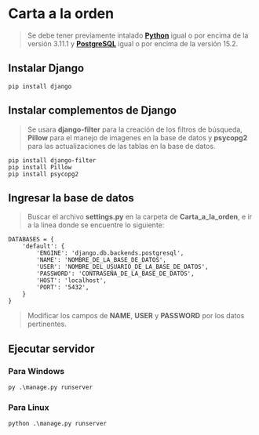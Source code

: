 # Carta a la orden

> Se debe tener previamente intalado [**Python**](https://www.python.org/downloads/) igual o por encima de la versión 3.11.1 y [**PostgreSQL**](https://www.enterprisedb.com/downloads/postgres-postgresql-downloads) igual o por encima de la versión 15.2.

## Instalar Django

```
pip install django
```

## Instalar complementos de Django

> Se usara **django-filter** para la creación de los filtros de búsqueda, **Pillow** para el manejo de imagenes en la base de datos y **psycopg2** para las actualizaciones de las tablas en la base de datos.

```
pip install django-filter
pip install Pillow
pip install psycopg2
```

## Ingresar la base de datos

> Buscar el archivo **settings.py** en la carpeta de **Carta_a_la_orden**, e ir a la linea donde se encuentre lo siguiente:

```
DATABASES = {
    'default': {
        'ENGINE': 'django.db.backends.postgresql',
        'NAME': 'NOMBRE_DE_LA_BASE_DE_DATOS',
        'USER': 'NOMBRE_DEL_USUARIO_DE_LA_BASE_DE_DATOS',
        'PASSWORD': 'CONTRASEÑA_DE_LA_BASE_DE_DATOS',
        'HOST': 'localhost',
        'PORT': '5432',
    }
}
```
> Modificar los campos de **NAME**, **USER** y **PASSWORD** por los datos pertinentes.

## Ejecutar servidor

### Para Windows

```python
py .\manage.py runserver
```

### Para Linux

```python
python .\manage.py runserver
```